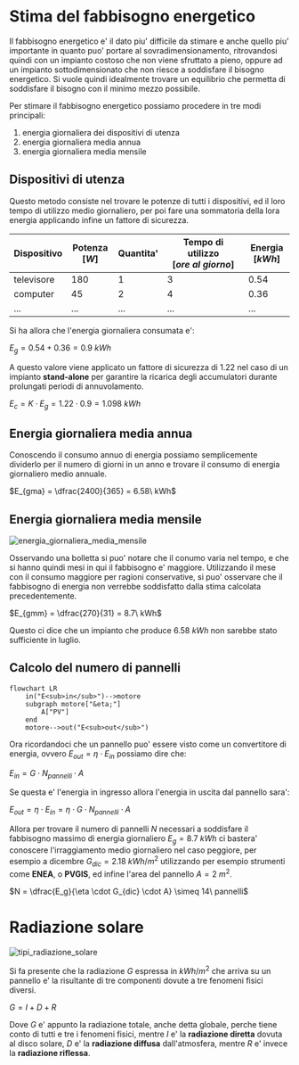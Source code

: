# Stima del fabbisogno energetico  

Il fabbisogno energetico e' il dato piu' difficile da stimare e anche quello piu' importante in quanto puo' portare al sovradimensionamento, ritrovandosi quindi con un impianto costoso che non viene sfruttato a pieno, oppure ad un impianto sottodimensionato che non riesce a soddisfare il bisogno energetico. Si vuole quindi idealmente trovare un equilibrio che permetta di soddisfare il bisogno con il minimo mezzo possibile.  

Per stimare il fabbisogno energetico possiamo procedere in tre modi principali:  

1. energia giornaliera dei dispositivi di utenza
2. energia giornaliera media annua
3. energia giornaliera media mensile

## Dispositivi di utenza  

Questo metodo consiste nel trovare le potenze di tutti i dispositivi, ed il loro tempo di utilizzo medio giornaliero, per poi fare una sommatoria della lora energia applicando infine un fattore di sicurezza.  

| Dispositivo | Potenza $[W]$ | Quantita' | Tempo di utilizzo $[ore\ al\ giorno]$ | Energia $[kWh]$ |
| ----------- | ------------- | --------- | ------------------------------------- | --------------- |
| televisore  | 180           | 1         | 3                                     | 0.54            |
| computer    | 45            | 2         | 4                                     | 0.36            |
| ...         | ...           | ...       | ...                                   | ...             |

Si ha allora che l'energia giornaliera consumata e':  

$E_{g} = 0.54 + 0.36 = 0.9\ kWh$  

A questo valore viene applicato un fattore di sicurezza di $1.22$ nel caso di un impianto **stand-alone** per garantire la ricarica degli accumulatori durante prolungati periodi di annuvolamento.  

$E_c = K \cdot E_g = 1.22 \cdot 0.9 = 1.098\ kWh$  


## Energia giornaliera media annua  

Conoscendo il consumo annuo di energia possiamo semplicemente dividerlo per il numero di giorni in un anno e trovare il consumo di energia giornaliero medio annuale.  

$E_{gma} = \dfrac{2400}{365} = 6.58\ kWh$  

## Energia giornaliera media mensile  

![energia_giornaliera_media_mensile](https://user-images.githubusercontent.com/7195133/226210935-0a0b1d3f-52c9-4260-8767-5de4458bb25b.jpg)  

Osservando una bolletta si puo' notare che il conumo varia nel tempo, e che si hanno quindi mesi in qui il fabbisogno e' maggiore. Utilizzando il mese con il consumo maggiore per ragioni conservative, si puo' osservare che il fabbisogno di energia non verrebbe soddisfatto dalla stima calcolata precedentemente.  

$E_{gmm} = \dfrac{270}{31} = 8.7\ kWh$  

Questo ci dice che un impianto che produce $6.58\ kWh$ non sarebbe stato sufficiente in luglio.  


## Calcolo del numero di pannelli  

```mermaid
flowchart LR
    in("E<sub>in</sub>")-->motore
    subgraph motore["&eta;"]
        A["PV"]
    end
    motore-->out("E<sub>out</sub>")
```  

Ora ricordandoci che un pannello puo' essere visto come un convertitore di energia, ovvero $E_{out} = \eta \cdot E_{in}$ possiamo dire che:  

$E_{in} = G \cdot N_{pannelli} \cdot A$  

Se questa e' l'energia in ingresso allora l'energia in uscita dal pannello sara':  

$E_{out} = \eta \cdot E_{in} = \eta \cdot G \cdot N_{pannelli} \cdot A$  

Allora per trovare il numero di pannelli $N$ necessari a soddisfare il fabbisogno massimo di energia giornaliero $E_g = 8.7\ kWh$ ci bastera' conoscere l'irraggiamento medio giornaliero nel caso peggiore, per esempio a dicembre $G_{dic} = 2.18\ kWh/m^2$ utilizzando per esempio strumenti come **ENEA**, o **PVGIS**, ed infine l'area del pannello $A = 2\ m^2$.  

$N = \dfrac{E_g}{\eta \cdot G_{dic} \cdot A} \simeq 14\ pannelli$  

# Radiazione solare  

![tipi_radiazione_solare](https://user-images.githubusercontent.com/7195133/226479280-452c0a66-f4d9-43c7-beee-d44edf11b906.jpg)  

Si fa presente che la radiazione $G$ espressa in $kWh/m^2$ che arriva su un pannello e' la risultante di tre componenti dovute a tre fenomeni fisici diversi.  

$G = I + D + R$  

Dove $G$ e' appunto la radiazione totale, anche detta globale, perche tiene conto di tutti e tre i fenomeni fisici, mentre $I$ e' la **radiazione diretta** dovuta al disco solare, $D$ e' la **radiazione diffusa** dall'atmosfera, mentre $R$ e' invece la **radiazione riflessa**.  